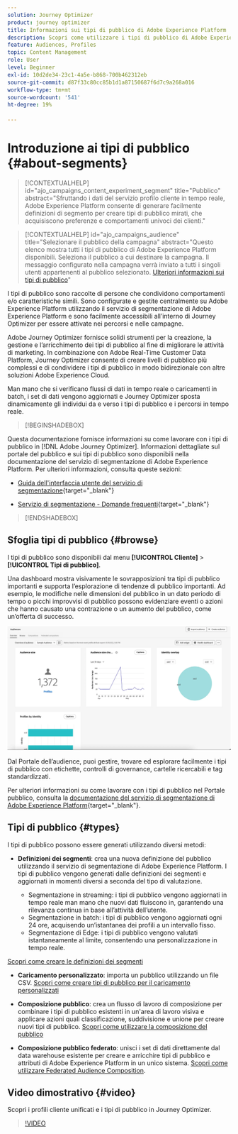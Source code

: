 ```yaml
---
solution: Journey Optimizer
product: journey optimizer
title: Informazioni sui tipi di pubblico di Adobe Experience Platform
description: Scopri come utilizzare i tipi di pubblico di Adobe Experience Platform
feature: Audiences, Profiles
topic: Content Management
role: User
level: Beginner
exl-id: 10d2de34-23c1-4a5e-b868-700b462312eb
source-git-commit: d87f33c80cc85b1d1a87150687f6d7c9a268a016
workflow-type: tm+mt
source-wordcount: '541'
ht-degree: 19%

---
```



# Introduzione ai tipi di pubblico {#about-segments}

>[!CONTEXTUALHELP]
>id="ajo_campaigns_content_experiment_segment"
>title="Pubblico"
>abstract="Sfruttando i dati del servizio profilo cliente in tempo reale, Adobe Experience Platform consente di generare facilmente definizioni di segmento per creare tipi di pubblico mirati, che acquisiscono preferenze e comportamenti univoci dei clienti."

>[!CONTEXTUALHELP]
>id="ajo_campaigns_audience"
>title="Selezionare il pubblico della campagna"
>abstract="Questo elenco mostra tutti i tipi di pubblico di Adobe Experience Platform disponibili. Seleziona il pubblico a cui destinare la campagna. Il messaggio configurato nella campagna verrà inviato a tutti i singoli utenti appartenenti al pubblico selezionato. [Ulteriori informazioni sui tipi di pubblico](../audience/about-audiences.md)"

I tipi di pubblico sono raccolte di persone che condividono comportamenti e/o caratteristiche simili. Sono configurate e gestite centralmente su Adobe Experience Platform utilizzando il servizio di segmentazione di Adobe Experience Platform e sono facilmente accessibili all’interno di Journey Optimizer per essere attivate nei percorsi e nelle campagne.

Adobe Journey Optimizer fornisce solidi strumenti per la creazione, la gestione e l’arricchimento dei tipi di pubblico al fine di migliorare le attività di marketing. In combinazione con Adobe Real-Time Customer Data Platform, Journey Optimizer consente di creare livelli di pubblico più complessi e di condividere i tipi di pubblico in modo bidirezionale con altre soluzioni Adobe Experience Cloud.

Man mano che si verificano flussi di dati in tempo reale o caricamenti in batch, i set di dati vengono aggiornati e Journey Optimizer sposta dinamicamente gli individui da e verso i tipi di pubblico e i percorsi in tempo reale.

>[!BEGINSHADEBOX]

Questa documentazione fornisce informazioni su come lavorare con i tipi di pubblico in [!DNL Adobe Journey Optimizer]. Informazioni dettagliate sul portale del pubblico e sui tipi di pubblico sono disponibili nella documentazione del servizio di segmentazione di Adobe Experience Platform. Per ulteriori informazioni, consulta queste sezioni:

* [Guida dell&#39;interfaccia utente del servizio di segmentazione](https://experienceleague.adobe.com/it/docs/experience-platform/segmentation/ui/overview){target="_blank"}

* [Servizio di segmentazione - Domande frequenti](https://experienceleague.adobe.com/it/docs/experience-platform/segmentation/faq){target="_blank"}

>[!ENDSHADEBOX]

## Sfoglia tipi di pubblico {#browse}

I tipi di pubblico sono disponibili dal menu **[!UICONTROL Cliente]** > **[!UICONTROL Tipi di pubblico]**.

Una dashboard mostra visivamente le sovrapposizioni tra tipi di pubblico importanti e supporta l’esplorazione di tendenze di pubblico importanti. Ad esempio, le modifiche nelle dimensioni del pubblico in un dato periodo di tempo o picchi improvvisi di pubblico possono evidenziare eventi o azioni che hanno causato una contrazione o un aumento del pubblico, come un’offerta di successo.

![](assets/audiences-overview.png)

Dal Portale dell’audience, puoi gestire, trovare ed esplorare facilmente i tipi di pubblico con etichette, controlli di governance, cartelle ricercabili e tag standardizzati.

Per ulteriori informazioni su come lavorare con i tipi di pubblico nel Portale pubblico, consulta la [documentazione del servizio di segmentazione di Adobe Experience Platform](https://experienceleague.adobe.com/docs/experience-platform/segmentation/home.html?lang=it){target="_blank"}.

## Tipi di pubblico {#types}

I tipi di pubblico possono essere generati utilizzando diversi metodi:

* **Definizioni dei segmenti**: crea una nuova definizione del pubblico utilizzando il servizio di segmentazione di Adobe Experience Platform. I tipi di pubblico vengono generati dalle definizioni dei segmenti e aggiornati in momenti diversi a seconda del tipo di valutazione.

   * Segmentazione in streaming: i tipi di pubblico vengono aggiornati in tempo reale man mano che nuovi dati fluiscono in, garantendo una rilevanza continua in base all’attività dell’utente.
   * Segmentazione in batch: i tipi di pubblico vengono aggiornati ogni 24 ore, acquisendo un’istantanea dei profili a un intervallo fisso.
   * Segmentazione di Edge: i tipi di pubblico vengono valutati istantaneamente al limite, consentendo una personalizzazione in tempo reale.

[Scopri come creare le definizioni dei segmenti](creating-a-segment-definition.md)

* **Caricamento personalizzato**: importa un pubblico utilizzando un file CSV. [Scopri come creare tipi di pubblico per il caricamento personalizzati](custom-upload.md)

* **Composizione pubblico**: crea un flusso di lavoro di composizione per combinare i tipi di pubblico esistenti in un&#39;area di lavoro visiva e applicare azioni quali classificazione, suddivisione e unione per creare nuovi tipi di pubblico. [Scopri come utilizzare la composizione del pubblico](get-started-audience-orchestration.md)

* **Composizione pubblico federato**: unisci i set di dati direttamente dal data warehouse esistente per creare e arricchire tipi di pubblico e attributi di Adobe Experience Platform in un unico sistema. [Scopri come utilizzare Federated Audience Composition](federated-audience-composition.md).

## Video dimostrativo {#video}

Scopri i profili cliente unificati e i tipi di pubblico in Journey Optimizer.

>[!VIDEO](https://video.tv.adobe.com/v/3432671?quality=12)
